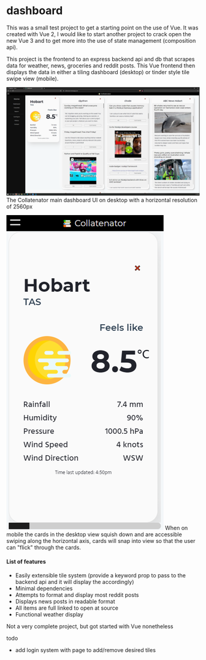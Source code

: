 # dashboard

This was a small test project to get a starting point on the use of Vue. It was created with Vue 2, I would like to start another project to crack open the new Vue 3 and to get more into the use of state management (composition api). 

This project is the frontend to an express backend api and db that scrapes data for weather, news, groceries and reddit posts. This Vue frontend then displays the data in either a tiling dashboard (desktop) or tinder style tile swipe view (mobile). 

![Collatenator on desktop](https://github.com/kmsherrin/readme_pictures/blob/main/collatenator_2560.png?raw=true)
The Collatenator main dashboard UI on desktop with a horizontal resolution of 2560px 

![Collatenator on mobile](https://github.com/kmsherrin/readme_pictures/blob/main/collatenator_mobile.png?raw=true)
When on mobile the cards in the desktop view squish down and are accessible swiping along the horizontal axis, cards will snap into view so that the user can "flick" through the cards.   

#### List of features 
- Easily extensible tile system (provide a keyword prop to pass to the backend api and it will display the accordingly)
- Minimal dependencies 
- Attempts to format and display most reddit posts
- Displays news posts in readable format
- All items are full linked to open at source
- Functional weather display


Not a very complete project, but got started with Vue nonetheless


todo
- add login system with page to add/remove desired tiles
